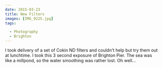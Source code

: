```yaml
---
date: 2015-03-23
title: New Filters
images: [IMG_9225.jpg]
tags:

  - Photography
  - Brighton
---
```

I took delivery of a set of Cokin ND filters and couldn't help but try them out at lunchtime. I took this 3 second exposure of Brighton Pier. The sea was like a millpond, so the water smoothing was rather lost. Oh well... 